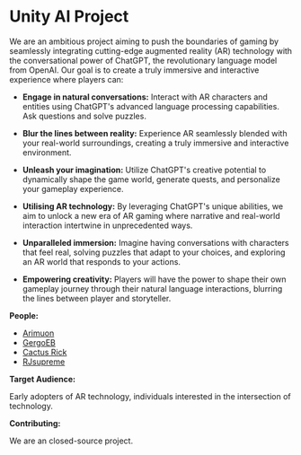 # Unity AI Project #

We are an ambitious project aiming to push the boundaries of gaming by seamlessly integrating cutting-edge augmented reality (AR) technology with the conversational power of ChatGPT, the revolutionary language model from OpenAI. Our goal is to create a truly immersive and interactive experience where players can:

* **Engage in natural conversations:** Interact with AR characters and entities using ChatGPT's advanced language processing capabilities. Ask questions and solve puzzles.
* **Blur the lines between reality:** Experience AR seamlessly blended with your real-world surroundings, creating a truly immersive and interactive environment.
* **Unleash your imagination:** Utilize ChatGPT's creative potential to dynamically shape the game world, generate quests, and personalize your gameplay experience.

* **Utilising AR technology:** By leveraging ChatGPT's unique abilities, we aim to unlock a new era of AR gaming where narrative and real-world interaction intertwine in unprecedented ways.
* **Unparalleled immersion:** Imagine having conversations with characters that feel real, solving puzzles that adapt to your choices, and exploring an AR world that responds to your actions.
* **Empowering creativity:** Players will have the power to shape their own gameplay journey through their natural language interactions, blurring the lines between player and storyteller.

**People:**

- [Arimuon](https://github.com/Arimuon)
- [GergoEB](https://github.com/GergoEB)
- [Cactus Rick](https://github.com/Cactus-Rick)
- [RJsupreme](https://github.com/RJsupreme)

**Target Audience:**

Early adopters of AR technology, individuals interested in the intersection of technology.

**Contributing:**

We are an closed-source project. 

